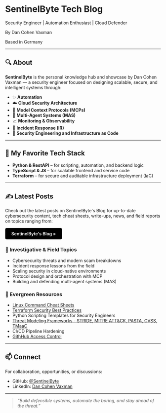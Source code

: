# SentinelByte Tech Blog
Security Engineer | Automation Enthusiast | Cloud Defender

By Dan Cohen Vaxman

Based in Germany

---

## 🔍 About

**SentinelByte** is the personal knowledge hub and showcase by Dan Cohen Vaxman — a security engineer focused on designing scalable, secure, and intelligent systems through:

- ✨ **Automation**  
- ☁️ **Cloud Security Architecture**  
- 🧠 **Model Context Protocols (MCPs)**  
- 🤖 **Multi-Agent Systems (MAS)**  
- 📈 **Monitoring & Observability**  
- 🚨 **Incident Response (IR)**  
- 🔐 **Security Engineering and Infrastructure as Code**

---

## 🧰 My Favorite Tech Stack

- **Python & RestAPI** – for scripting, automation, and backend logic  
- **TypeScript & JS** – for scalable frontend and service code  
- **Terraform** – for secure and auditable infrastructure deployment (IaC)

---

## ✍️ Latest Posts

<p>Check out the latest posts on SentinelByte's Blog for up-to-date cybersecurity content, tech cheat sheets, write-ups, news, and field reports on topics ranging from:</p>

<a href="/blog/" style="
    display: inline-block;
    background-color: black;
    color: white;
    padding: 10px 20px;
    border-radius: 5px;
    text-decoration: none;
    font-weight: 600;
">
    SentinelByte's Blog »
</a>

### 🔎 Investigative & Field Topics
- Cybersecurity threats and modern scam breakdowns  
- Incident response lessons from the field  
- Scaling security in cloud-native environments  
- Protocol design and orchestration with MCP  
- Building and defending multi-agent systems (MAS)

### 🌱 Evergreen Resources
- [Linux Command Cheat Sheets](https://sentinelbyte.github.io/linux/linux-commands-cheatsheet/)
- [Terraform Security Best Practices](https://sentinelbyte.github.io/terraform/terraform-security-best-practice/)
- Python Scripting Templates for Security Engineers  
- [Threat Modeling Frameworks - STRIDE, MITRE ATT&CK, PASTA, CVSS, TMaaC](https://sentinelbyte.github.io/cybersecurity/threat%20modeling/top-threat-nodeling-frameworks/)
- CI/CD Pipeline Hardening
- [GithHub Access Control](https://sentinelbyte.github.io/threat%20modeling/top-threat-nodeling-frameworks/)

---

## 📫 Connect

For collaboration, opportunities, or discussions:

- GitHub: [@SentinelByte](https://github.com/SentinelByte)  
- LinkedIn: [Dan Cohen Vaxman](https://www.linkedin.com/in/35b767173/)

---

> *“Build defensible systems, automate the boring, and stay ahead of the threat.”*
